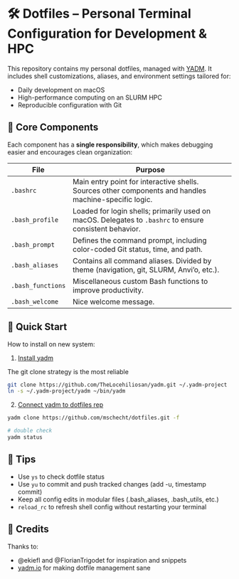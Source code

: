 # 🛠️ Dotfiles – Personal Terminal Configuration for Development & HPC

This repository contains my personal dotfiles, managed with [YADM](https://yadm.io/). It includes shell customizations, aliases, and environment settings tailored for:

- Daily development on macOS
- High-performance computing on an SLURM HPC
- Reproducible configuration with Git

## 🔧 Core Components

Each component has a **single responsibility**, which makes debugging easier and encourages clean organization:

| File              | Purpose                                                                 |
|-------------------|-------------------------------------------------------------------------|
| `.bashrc`         | Main entry point for interactive shells. Sources other components and handles machine-specific logic. |
| `.bash_profile`   | Loaded for login shells; primarily used on macOS. Delegates to `.bashrc` to ensure consistent behavior. |
| `.bash_prompt`    | Defines the command prompt, including color-coded Git status, time, and path. |
| `.bash_aliases`   | Contains all command aliases. Divided by theme (navigation, git, SLURM, Anvi’o, etc.). |
| `.bash_functions` | Miscellaneous custom Bash functions to improve productivity.             |
| `.bash_welcome` | Nice welcome message.             |


## 🚀 Quick Start


How to install on new system:

1. [Install yadm](https://yadm.io/docs/install#download:~:text=PATH%20and%20situation.-,Clone,-You%20might%20wish)

The git clone strategy is the most reliable
```bash
git clone https://github.com/TheLocehiliosan/yadm.git ~/.yadm-project
ln -s ~/.yadm-project/yadm ~/bin/yadm
```

2. [Connect yadm to dotfiles rep](https://yadm.io/docs/getting_started#:~:text=If%20you%20have%20an%20existing%20remote%20repository)

```bash
yadm clone https://github.com/mschecht/dotfiles.git -f

# double check
yadm status
```

## 🧪 Tips
- Use `ys` to check dotfile status
- Use `yu` to commit and push tracked changes (add -u, timestamp commit)
- Keep all config edits in modular files (.bash_aliases, .bash_utils, etc.)
- `reload_rc` to refresh shell config without restarting your terminal

## 🙌 Credits
Thanks to:
- @ekiefl and @FlorianTrigodet for inspiration and snippets
- [yadm.io](https://yadm.io/) for making dotfile management sane
